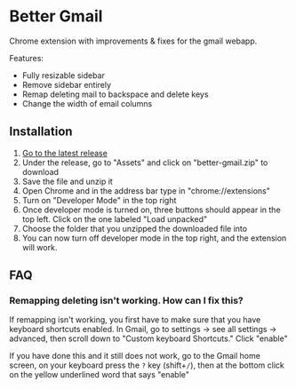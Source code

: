 # Better Gmail
Chrome extension with improvements & fixes for the gmail webapp.

Features:
 - Fully resizable sidebar
 - Remove sidebar entirely
 - Remap deleting mail to backspace and delete keys
 - Change the width of email columns

## Installation
1. [Go to the latest release](https://github.com/UltimatePro-Grammer/better-gmail/releases)
2. Under the release, go to "Assets" and click on "better-gmail.zip" to download
3. Save the file and unzip it
4. Open Chrome and in the address bar type in "chrome://extensions"
5. Turn on "Developer Mode" in the top right
6. Once developer mode is turned on, three buttons should appear in the top left. Click on the one labeled "Load unpacked"
7. Choose the folder that you unzipped the downloaded file into
8. You can now turn off developer mode in the top right, and the extension will work.

## FAQ
### Remapping deleting isn't working. How can I fix this?
If remapping isn't working, you first have to make sure that you have keyboard shortcuts enabled. In Gmail, go to settings -> see all settings -> advanced, then scroll down to "Custom keyboard Shortcuts." Click "enable"

If you have done this and it still does not work, go to the Gmail home screen, on your keyboard press the `?` key (shift+`/`), then at the bottom click on the yellow underlined word that says "enable"